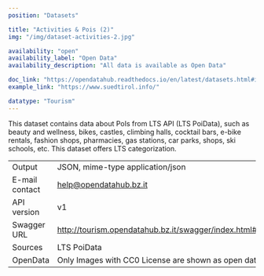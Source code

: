 ```yaml
---
position: "Datasets"

title: "Activities & Pois (2)"
img: "/img/dataset-activities-2.jpg"

availability: "open"
availability_label: "Open Data"
availability_description: "All data is available as Open Data"

doc_link: "https://opendatahub.readthedocs.io/en/latest/datasets.html#it-lts-activity-poi"
example_link: "https://www.suedtirol.info/"

datatype: "Tourism"
---
```


This dataset contains data about PoIs from LTS API (LTS PoiData), such as beauty and wellness, bikes, castles, climbing halls, cocktail bars, e-bike rentals, fashion shops, pharmacies, gas stations, car parks, shops, ski schools, etc. This dataset offers LTS categorization.

|                |                                                        |
| :------------- | ------------------------------------------------------ |
| Output         | JSON, mime-type application/json                       |
| E-mail contact | help@opendatahub.bz.it                                 |
| API version    | v1                                                     |
| Swagger URL    | http://tourism.opendatahub.bz.it/swagger/index.html#/Poi |
| Sources        | LTS PoiData                                            |
| OpenData       | Only Images with CC0 License are shown as open data.   |
